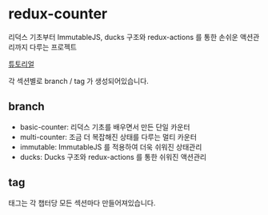 # redux-counter

리덕스 기초부터 ImmutableJS, ducks 구조와 redux-actions 를 통한 손쉬운 액션관리까지 다루는 프로젝트

[튜토리얼](https://velopert.com/3365)

각 섹션별로 branch / tag 가 생성되어있습니다.

## branch

- basic-counter: 리덕스 기초를 배우면서 만든 단일 카운터
- multi-counter: 조금 더 복잡해진 상태를 다루는 멀티 카운터
- immutable: ImmutableJS 를 적용하여 더욱 쉬워진 상태관리
- ducks: Ducks 구조와 redux-actions 를 통한 쉬워진 액션관리

## tag

태그는 각 챕터당 모든 섹션마다 만들어져있습니다.